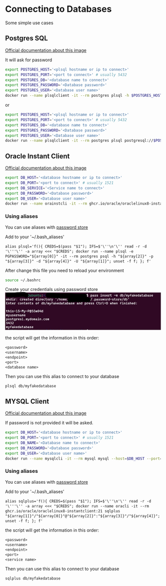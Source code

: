 # Connecting to Databases

Some simple use cases

## Postgres SQL

[Official documentation about this image](https://hub.docker.com/_/postgres)

It will ask for password

```bash
export POSTGRES_HOST='<plsql hostname or ip to connect>'
export POSTGRES_PORT='<port to connect>' # usually 5432
export POSTGRES_DB='<database name to connect>'
export POSTGRES_PASSWORD='<Database password>'
export POSTGRES_USER='<Database user name>'
docker run --name plsqlclient -it --rm postgres plsql -h $POSTGRES_HOST -p $POSTGRES_PORT -d $POSTGRES_DB -u $POSTGRES_USER -W
```

or

```bash
export POSTGRES_HOST='<plsql hostname or ip to connect>'
export POSTGRES_PORT='<port to connect>' # usually 5432
export POSTGRES_DB='<database name to connect>'
export POSTGRES_PASSWORD='<Database password>'
export POSTGRES_USER='<Database user name>'
docker run --name plsqlclient -it --rm postgres plsql postgresql://$POSTGRES_USER':'$POSTGRES_PASSWORD'@'$POSTGRES_HOST':'$POSTGRES_PORT'/'$POSTGRES_DB
```

## Oracle Instant Client

[Official documentation about this image](https://github.com/oracle/docker-images/blob/main/OracleInstantClient/README.md)

```bash
export DB_HOST='<database hostname or ip to connect>'
export DB_PORT='<port to connect>' # usually 1521
export DB_SERVICE='<Service name to connect>'
export DB_PASSWORD='<Database password>'
export DB_USER='<Database user name>'
docker run --name orainstcli -it --rm ghcr.io/oracle/oraclelinux8-instantclient:21 sqlplus $DB_USER'/'$DB_PASSWORD'@'$DB_HOST':'$DB_PORT'/'$DB_SERVICE
```

### Using aliases

You can use aliases with [password store](../../GCM/README.md)

Add to your '~/.bash_aliases'

```
alias plsql='f(){ CREDS=$(pass "$1"); IFS=$'\''\n'\'' read -r -d '\'''\'' -a array <<< "$CREDS"; docker run --name plsql -e PGPASSWORD="${array[0]}" -it --rm postgres psql -h "${array[2]}" -p "${array[3]}" -d "${array[4]}" -U "${array[1]}"; unset -f f; }; f'
```

After change this file you need to reload your environment

```bash
source ~/.bashrc
```

Create your credentials using password store
![password store](./images/passAliasPostgres.jpg)

the script will get the information in this order:
```
<password>
<username>
<endpoint>
<port>
<database name>
```

Then you can use this alias to connect to your database

```bash
plsql db/myfakedatabase
```

## MYSQL Client

[Official documentation about this image](https://hub.docker.com/_/mysql)

If password is not provided it will be asked.

```bash
export DB_HOST='<database hostname or ip to connect>'
export DB_PORT='<port to connect>' # usually 1521
export DB_NAME='<Database name to connect>'
export DB_PASSWORD='<Database password>'
export DB_USER='<Database user name>'
docker run --name mysqlcli -it --rm mysql mysql --host=$DB_HOST --port=$DB_PORT --database=$DB_NAME --user=$DB_PASSWORD --password=$DB_PASSWORD
```

### Using aliases

You can use aliases with [password store](../../GCM/README.md)

Add to your '~/.bash_aliases'

```
alias sqlplus='f(){ CREDS=$(pass "$1"); IFS=$'\''\n'\'' read -r -d '\'''\'' -a array <<< "$CREDS"; docker run --name oracli -it --rm ghcr.io/oracle/oraclelinux8-instantclient:21 sqlplus "${array[1]}"/"${array[0]}"@"${array[2]}":"${array[3]}"/"${array[4]}"; unset -f f; }; f'
```

the script will get the information in this order:
```
<password>
<username>
<endpoint>
<port>
<service name>
```

Then you can use this alias to connect to your database

```bash
sqlplus db/myfakedatabase
```
